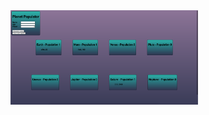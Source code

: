 <img style="width: 300px;" src="https://github.com/alexgyllos/files/blob/master/planetpopulator_preview.png" alt="planet populator">
